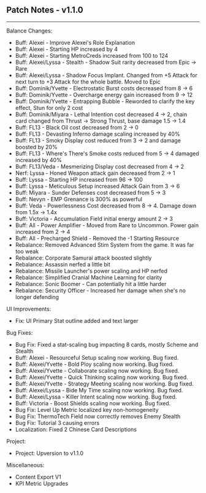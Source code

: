 ## Patch Notes - v1.1.0
----

Balance Changes:
- Buff: Alexei - Improve Alexei's Role Explanation
- Buff: Alexei - Starting HP increased by 4
- Buff: Alexei - Starting MetroCreds increased from 100 to 124
- Buff: Alexei/Lyssa - Stealth - Shadow Suit rarity decreased from Epic -> Rare
- Buff: Alexei/Lyssa - Shadow Focus Implant. Changed from +5 Attack for next turn to +3 Attack for the whole battle. Moved to Epic
- Buff: Dominik/Yvette - Electrostatic Burst costs decreased from 8 -> 6
- Buff: Dominik/Yvette - Overcharge energy gain increased from 9 -> 12
- Buff: Dominik/Yvette - Entrapping Bubble - Reworded to clarify the key effect, Stun for only 2 cost
- Buff: Dominik/Miyara - Lethal Intention cost decreased 4 -> 2, chain card changed from Thrust -> Strong Thrust, base damage 1.5 -> 1.4
- Buff: FL13 - Black Oil cost decreased from 2 -> 0
- Buff: FL13 - Devasting Inferno damage scaling increased by 40%
- Buff: FL13 - Smoky Display cost reduced from 3 -> 2 and damage boosted by 20%
- Buff: FL13 - Where's There's Smoke costs reduced from 5 -> 4 damaged increased by 40%
- Buff: FL13/Veda - Mesmerizing Display cost decreased from 4 -> 2
- Nerf: Lyssa - Honed Weapon attack gain decreased from 2 -> 1
- Buff: Lyssa - Starting HP increased from 96 -> 100
- Buff: Lyssa - Meticulous Setup increased Attack Gain from 3 -> 6
- Buff: Miyara - Sunder Defenses cost decreased from 5 -> 3
- Buff: Nevyn - EMP Grenance is 300% as powerful
- Buff: Veda - Powerlessness Cost decreased from 8 -> 4. Damage down from 1.5x -> 1.4x
- Buff: Victoria - Accumulation Field initial energy amount 2 -> 3
- Buff: All - Power Amplifier - Moved from Rare to Uncommon. Power gain increased from 2 -> 4
- Buff: All - Precharged Shield - Removed the -1 Starting Resource
- Rebalance: Removed Advanced Stim System from the game. It was far too weak
- Rebalance: Corporate Samurai attack boosted slightly
- Rebalance: Assassin nerfed a little bit
- Rebalance: Missile Launcher's power scaling and HP nerfed
- Rebalance: Simplified Cranial Machine Learning for clarity
- Rebalance: Sonic Boomer - Can potentially hit a little harder
- Rebalance: Security Officer - Increased her damage when she's no longer defending

UI Improvements:
- Fix: UI Primary Stat outline added and text larger

Bug Fixes:
- Bug Fix: Fixed a stat-scaling bug impacting 8 cards, mostly Scheme and Stealth
- Buff: Alexei - Resourceful Setup scaling now working. Bug fixed.
- Buff: Alexei/Yvette - Bold Ploy scaling now working. Bug fixed.
- Buff: Alexei/Yvette - Collaborate scaling now working. Bug fixed.
- Buff: Alexei/Yvette - Quick Thinking scaling now working. Bug fixed.
- Buff: Alexei/Yvette - Strategy Meeting scaling now working. Bug fixed.
- Buff: Alexei/Lyssa - Bide My Time scaling now working. Bug fixed.
- Buff: Alexei/Lyssa - Killer Intent scaling now working. Bug fixed.
- Buff: Victoria - Boost Shields scaling now working. Bug fixed.
- Bug Fix: Level Up Metric localized key non-homogeneity
- Bug Fix: ThermoTech Field now correctly removes Enemy Stealth
- Bug Fix: Tutorial 3 causing errors
- Localization: Fixed 2 Chinese Card Descriptions

Project:
- Project: Upversion to v1.1.0

Miscellaneous:
- Content Export V1
- KPI Metric Upgrades
